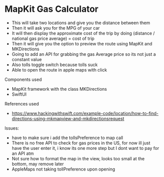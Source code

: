 # MapKit Gas Calculator

* This will take two locations and give you the distance between them
* Then it will ask you for the MPG of your car
* It will then display the approximate cost of the trip by doing (distance / national gas price average) = cost of trip
* Then it will give you the option to preview the route using MapKit and MKDirections
* Going to add an API for grabbing the gas Average price so its not just a constant value
* Also tolls toggle switch because tolls suck
* Able to open the route in apple maps with click

Components used
* MapKit framework with the class MKDirections
* SwiftUI 

References used
* https://www.hackingwithswift.com/example-code/location/how-to-find-directions-using-mkmapview-and-mkdirectionsrequest


Issues: 
* have to make sure i add the tollsPreference to map call
* There is no free API to check for gas prices in the US, for now ill just have the user enter it, i know its one more step but I dont want to pay for an API atm
* Not sure how to format the map in the view, looks too small at the bottom, may remove later
* AppleMaps not taking tollPreference upon opening
